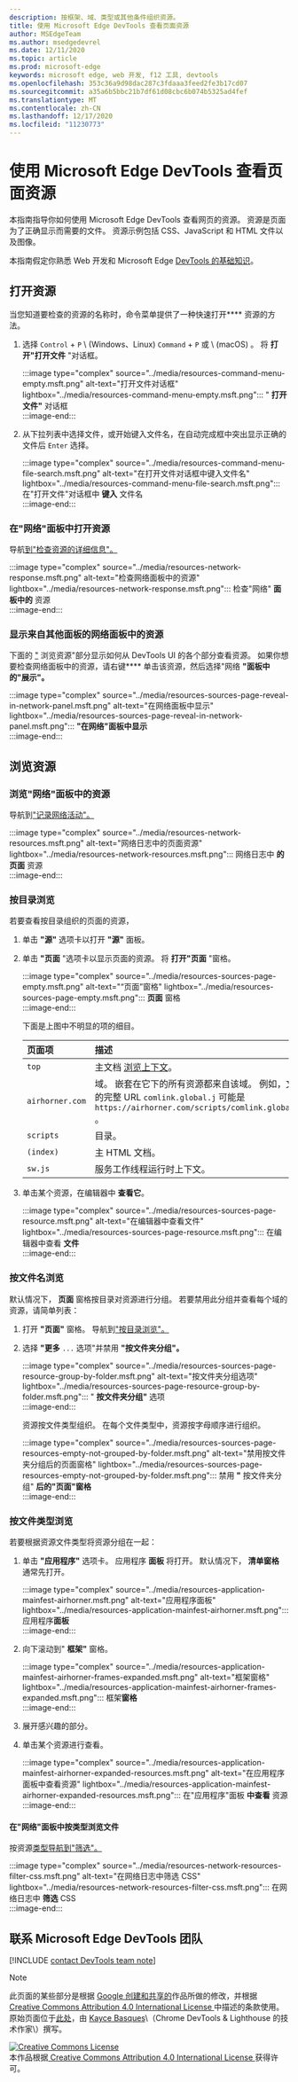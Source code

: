 ```yaml
---
description: 按框架、域、类型或其他条件组织资源。
title: 使用 Microsoft Edge DevTools 查看页面资源
author: MSEdgeTeam
ms.author: msedgedevrel
ms.date: 12/11/2020
ms.topic: article
ms.prod: microsoft-edge
keywords: microsoft edge, web 开发, f12 工具, devtools
ms.openlocfilehash: 353c36a9d98dac287c3fdaaa3feed2fe3b17cd07
ms.sourcegitcommit: a35a6b5bbc21b7df61d08cbc6b074b5325ad4fef
ms.translationtype: MT
ms.contentlocale: zh-CN
ms.lasthandoff: 12/17/2020
ms.locfileid: "11230773"
---
```

<!-- Copyright Kayce Basques 

   Licensed under the Apache License, Version 2.0 (the "License");
   you may not use this file except in compliance with the License.
   You may obtain a copy of the License at

       https://www.apache.org/licenses/LICENSE-2.0

   Unless required by applicable law or agreed to in writing, software
   distributed under the License is distributed on an "AS IS" BASIS,
   WITHOUT WARRANTIES OR CONDITIONS OF ANY KIND, either express or implied.
   See the License for the specific language governing permissions and
   limitations under the License.  -->  

# 使用 Microsoft Edge DevTools 查看页面资源  

  

本指南指导你如何使用 Microsoft Edge DevTools 查看网页的资源。  资源是页面为了正确显示而需要的文件。  资源示例包括 CSS、JavaScript 和 HTML 文件以及图像。  

本指南假定你熟悉 Web 开发和 Microsoft Edge [][MDNLearnWebDevelopment] [DevTools 的基础知识][MicrosoftEdgeDevTools]。  

## 打开资源  

当您知道要检查的资源的名称时，命令菜单提供了一种快速打开**** 资源的方法。  

1.  选择 `Control` + `P` \ (Windows、Linux\) `Command` + `P` 或 \ (macOS\) 。  将 **打开"打开文件** "对话框。  
    
    :::image type="complex" source="../media/resources-command-menu-empty.msft.png" alt-text="打开文件对话框" lightbox="../media/resources-command-menu-empty.msft.png":::
       " **打开文件"** 对话框  
    :::image-end:::  
    
1.  从下拉列表中选择文件，或开始键入文件名，在自动完成框中突出显示正确的文件后 `Enter` 选择。  
    
    :::image type="complex" source="../media/resources-command-menu-file-search.msft.png" alt-text="在打开文件对话框中键入文件名" lightbox="../media/resources-command-menu-file-search.msft.png":::
       在"打开文件"对话框中 **键入** 文件名  
    :::image-end:::  
    
### 在"网络"面板中打开资源  

导航[到"检查资源的详细信息"。][DevtoolsNetworkInspectDetailsResource]  

:::image type="complex" source="../media/resources-network-response.msft.png" alt-text="检查网络面板中的资源" lightbox="../media/resources-network-response.msft.png":::
   检查"网络" **面板中的** 资源  
:::image-end:::  

### 显示来自其他面板的网络面板中的资源  

下面的 ["](#browse-resources) 浏览资源"部分显示如何从 DevTools UI 的各个部分查看资源。  如果你想要检查网络面板中的资源，请右键**** 单击该资源，然后选择"网络 **"面板中的"展示"。**  

:::image type="complex" source="../media/resources-sources-page-reveal-in-network-panel.msft.png" alt-text="在网络面板中显示" lightbox="../media/resources-sources-page-reveal-in-network-panel.msft.png":::
   **"在网络"面板中显示**  
:::image-end:::  

## 浏览资源  

### 浏览"网络"面板中的资源  

导航到["记录网络活动"。][DevtoolsNetworkLogActivity]  

:::image type="complex" source="../media/resources-network-resources.msft.png" alt-text="网络日志中的页面资源" lightbox="../media/resources-network-resources.msft.png":::
   网络日志中 **的页面** 资源  
:::image-end:::  

### 按目录浏览  

若要查看按目录组织的页面的资源，  

1.  单击 **"源"** 选项卡以打开 **"源"** 面板。  
1.  单击 **"页面** "选项卡以显示页面的资源。  将 **打开"页面** "窗格。  
    
    :::image type="complex" source="../media/resources-sources-page-empty.msft.png" alt-text="“页面”窗格" lightbox="../media/resources-sources-page-empty.msft.png":::
       **页面** 窗格  
    :::image-end:::  
    
    下面是上图中不明显的项的细目。  
    
    | 页面项 | 描述 |  
    |:--- |:--- |  
    | `top` | 主文档 [浏览上下文][MDNInlineFrame]。 |  
    | `airhorner.com` | 域。  嵌套在它下的所有资源都来自该域。  例如，文件的完整 URL `comlink.global.j` 可能是 `https://airhorner.com/scripts/comlink.global.js` 。 |  
    | `scripts` | 目录。 |  
    | `(index)` | 主 HTML 文档。 |  
    | `sw.js` | 服务工作线程运行时上下文。 |  
    
1.  单击某个资源，在编辑器中 **查看它**。  
    
    :::image type="complex" source="../media/resources-sources-page-resource.msft.png" alt-text="在编辑器中查看文件" lightbox="../media/resources-sources-page-resource.msft.png":::
       在编辑器中查看 **文件**  
    :::image-end:::  
    
### 按文件名浏览  

默认情况下， **页面** 窗格按目录对资源进行分组。  若要禁用此分组并查看每个域的资源，请简单列表：  

1.  打开 **"页面"** 窗格。  导航到["按目录浏览"。](#browse-by-directory)  
1.  选择 **"更多** `...` 选项"并禁用 **"按文件夹分组"。**  
    
    :::image type="complex" source="../media/resources-sources-page-resource-group-by-folder.msft.png" alt-text="按文件夹分组选项" lightbox="../media/resources-sources-page-resource-group-by-folder.msft.png":::
       " **按文件夹分组"** 选项  
    :::image-end:::  
    
    资源按文件类型组织。  在每个文件类型中，资源按字母顺序进行组织。  
    
    :::image type="complex" source="../media/resources-sources-page-resources-empty-not-grouped-by-folder.msft.png" alt-text="禁用按文件夹分组后的页面窗格" lightbox="../media/resources-sources-page-resources-empty-not-grouped-by-folder.msft.png":::
       禁用 **"** 按文件夹分组" **后的"页面"窗格**  
    :::image-end:::  
    
### 按文件类型浏览  

若要根据资源文件类型将资源分组在一起：  

1.  单击 **"应用程序"** 选项卡。 应用程序 **面板** 将打开。  默认情况下， **清单窗格** 通常先打开。  
    
    :::image type="complex" source="../media/resources-application-mainfest-airhorner.msft.png" alt-text="应用程序面板" lightbox="../media/resources-application-mainfest-airhorner.msft.png":::
       应用程序**面板**  
    :::image-end:::  
    
1.  向下滚动到" **框架"** 窗格。  
    
    :::image type="complex" source="../media/resources-application-mainfest-airhorner-frames-expanded.msft.png" alt-text="框架窗格" lightbox="../media/resources-application-mainfest-airhorner-frames-expanded.msft.png":::
       框架**窗格**  
    :::image-end:::  
    
1.  展开感兴趣的部分。  
1.  单击某个资源进行查看。  
    
    :::image type="complex" source="../media/resources-application-mainfest-airhorner-expanded-resources.msft.png" alt-text="在应用程序面板中查看资源" lightbox="../media/resources-application-mainfest-airhorner-expanded-resources.msft.png":::
       在"应用程序"面板 **中查看** 资源  
    :::image-end:::  
    
#### 在"网络"面板中按类型浏览文件  

按资源[类型导航到"筛选"。][DevtoolsNetworkFilterByResourceType]  

:::image type="complex" source="../media/resources-network-resources-filter-css.msft.png" alt-text="在网络日志中筛选 CSS" lightbox="../media/resources-network-resources-filter-css.msft.png":::
   在网络日志中 **筛选** CSS  
:::image-end:::  

## 联系 Microsoft Edge DevTools 团队  

[!INCLUDE [contact DevTools team note](../includes/contact-devtools-team-note.md)]  

<!-- links -->  

[MicrosoftEdgeDevTools]: ../../devtools-guide-chromium/index.md "Microsoft Edge (Chromium) 开发人员工具 |Microsoft Docs"  
[DevtoolsNetworkFilterByResourceType]: ../network/index.md#filter-by-resource-type "按资源类型筛选 - 检查 Microsoft Edge DevTools 中的网络活动 |Microsoft Docs"  
[DevtoolsNetworkInspectDetailsResource]: ../network/index.md#inspect-the-details-of-the-resource "检查资源的详细信息 - 检查 Microsoft Edge DevTools 中的网络活动 |Microsoft Docs"  
[DevtoolsNetworkLogActivity]: ../network/index.md#log-network-activity "日志网络活动 - 检查 Microsoft Edge DevTools 中的网络活动 |Microsoft Docs"  

[MDNInlineFrame]: https://developer.mozilla.org/docs/Web/HTML/Element/iframe "<iframe>：Inline Frame 元素 |MDN"  
[MDNLearnWebDevelopment]: https://developer.mozilla.org/docs/Learn "了解 Web 开发 |MDN"  

> [!NOTE]
> 此页面的某些部分是根据 [Google 创建和共享的][GoogleSitePolicies]作品所做的修改，并根据[ Creative Commons Attribution 4.0 International License ][CCA4IL]中描述的条款使用。  
> 原始页面位于[此处](https://developers.google.com/web/tools/chrome-devtools/resources/index)，由 [Kayce Basques][KayceBasques]\（Chrome DevTools \& Lighthouse 的技术作家\）撰写。  

[![Creative Commons License][CCby4Image]][CCA4IL]  
本作品根据[ Creative Commons Attribution 4.0 International License ][CCA4IL]获得许可。  

[CCA4IL]: https://creativecommons.org/licenses/by/4.0  
[CCby4Image]: https://i.creativecommons.org/l/by/4.0/88x31.png  
[GoogleSitePolicies]: https://developers.google.com/terms/site-policies  
[KayceBasques]: https://developers.google.com/web/resources/contributors/kaycebasques  
